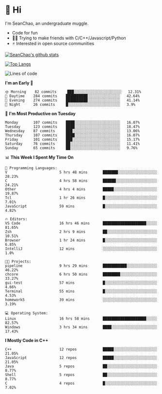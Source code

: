 # 👋 Hi
I'm SeanChao, an undergraduate muggle.

- Code for fun
- 👨‍💻 Trying to make friends with C/C++/Javascript/Python
- ⚡ Interested in open source communities

[![SeanChao's github stats](https://i-github-readme-stats.vercel.app/api?username=seanchao&show_icons=true)](https://github.com/anuraghazra/github-readme-stats)

[![Top Langs](https://i-github-readme-stats.vercel.app/api/top-langs/?username=seanchao&layout=compact)](https://github.com/anuraghazra/github-readme-stats)

<!--START_SECTION:waka-->
![Lines of code](https://img.shields.io/badge/From%20Hello%20World%20I%27ve%20Written-1.6%20million%20lines%20of%20code-blue)

**I'm an Early 🐤** 

```text
🌞 Morning    82 commits     ███░░░░░░░░░░░░░░░░░░░░░░   12.31% 
🌆 Daytime    284 commits    ██████████░░░░░░░░░░░░░░░   42.64% 
🌃 Evening    274 commits    ██████████░░░░░░░░░░░░░░░   41.14% 
🌙 Night      26 commits     █░░░░░░░░░░░░░░░░░░░░░░░░   3.9%

```
📅 **I'm Most Productive on Tuesday** 

```text
Monday       107 commits    ████░░░░░░░░░░░░░░░░░░░░░   16.07% 
Tuesday      123 commits    ████░░░░░░░░░░░░░░░░░░░░░   18.47% 
Wednesday    87 commits     ███░░░░░░░░░░░░░░░░░░░░░░   13.06% 
Thursday     107 commits    ████░░░░░░░░░░░░░░░░░░░░░   16.07% 
Friday       101 commits    ███░░░░░░░░░░░░░░░░░░░░░░   15.17% 
Saturday     76 commits     ██░░░░░░░░░░░░░░░░░░░░░░░   11.41% 
Sunday       65 commits     ██░░░░░░░░░░░░░░░░░░░░░░░   9.76%

```


📊 **This Week I Spent My Time On** 

```text
💬 Programming Languages: 
V                        5 hrs 48 mins       ███████░░░░░░░░░░░░░░░░░░   28.23% 
C                        4 hrs 58 mins       ██████░░░░░░░░░░░░░░░░░░░   24.21% 
Other                    4 hrs 4 mins        █████░░░░░░░░░░░░░░░░░░░░   19.87% 
Tcl                      1 hr 26 mins        █░░░░░░░░░░░░░░░░░░░░░░░░   7.01% 
JavaScript               59 mins             █░░░░░░░░░░░░░░░░░░░░░░░░   4.82%

🔥 Editors: 
VS Code                  16 hrs 46 mins      ████████████████████░░░░░   81.65% 
Zsh                      2 hrs 9 mins        ██░░░░░░░░░░░░░░░░░░░░░░░   10.51% 
Browser                  1 hr 24 mins        █░░░░░░░░░░░░░░░░░░░░░░░░   6.85% 
IntelliJ                 12 mins             ░░░░░░░░░░░░░░░░░░░░░░░░░   1.0%

🐱‍💻 Projects: 
pipeline                 9 hrs 29 mins       ███████████░░░░░░░░░░░░░░   46.22% 
chcore                   6 hrs 50 mins       ████████░░░░░░░░░░░░░░░░░   33.27% 
gui-test                 57 mins             █░░░░░░░░░░░░░░░░░░░░░░░░   4.66% 
Terminal                 55 mins             █░░░░░░░░░░░░░░░░░░░░░░░░   4.53% 
homework5                39 mins             ░░░░░░░░░░░░░░░░░░░░░░░░░   3.19%

💻 Operating System: 
Linux                    16 hrs 58 mins      ████████████████████░░░░░   82.57% 
Windows                  3 hrs 34 mins       ████░░░░░░░░░░░░░░░░░░░░░   17.43%

```

**I Mostly Code in C++** 

```text
C++                      12 repos            █████░░░░░░░░░░░░░░░░░░░░   21.05% 
JavaScript               12 repos            █████░░░░░░░░░░░░░░░░░░░░   21.05% 
Java                     5 repos             ██░░░░░░░░░░░░░░░░░░░░░░░   8.77% 
Shell                    5 repos             ██░░░░░░░░░░░░░░░░░░░░░░░   8.77% 
C                        4 repos             █░░░░░░░░░░░░░░░░░░░░░░░░   7.02%

```



<!--END_SECTION:waka-->
